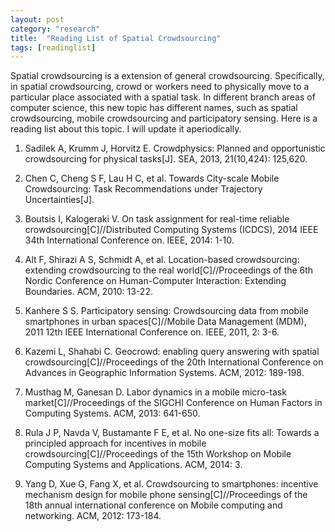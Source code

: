 ```yaml
---
layout: post
category: "research"
title:  "Reading List of Spatial Crowdsourcing"
tags: [readinglist]
---
```

Spatial crowdsourcing is a extension of general crowdsourcing. Specifically, in spatial crowdsourcing, crowd or workers need to physically move to a particular place associated with a spatial task. In different branch areas of computer science, this new topic has different names, such as spatial crowdsourcing, mobile crowdsourcing and participatory sensing. Here is a reading list about this topic. I will update it aperiodically.


1. Sadilek A, Krumm J, Horvitz E. Crowdphysics: Planned and opportunistic crowdsourcing for physical tasks[J]. SEA, 2013, 21(10,424): 125,620.

2. Chen C, Cheng S F, Lau H C, et al. Towards City-scale Mobile Crowdsourcing: Task Recommendations under Trajectory Uncertainties[J].

3. Boutsis I, Kalogeraki V. On task assignment for real-time reliable crowdsourcing[C]//Distributed Computing Systems (ICDCS), 2014 IEEE 34th International Conference on. IEEE, 2014: 1-10.

4. Alt F, Shirazi A S, Schmidt A, et al. Location-based crowdsourcing: extending crowdsourcing to the real world[C]//Proceedings of the 6th Nordic Conference on Human-Computer Interaction: Extending Boundaries. ACM, 2010: 13-22.

5. Kanhere S S. Participatory sensing: Crowdsourcing data from mobile smartphones in urban spaces[C]//Mobile Data Management (MDM), 2011 12th IEEE International Conference on. IEEE, 2011, 2: 3-6.

6. Kazemi L, Shahabi C. Geocrowd: enabling query answering with spatial crowdsourcing[C]//Proceedings of the 20th International Conference on Advances in Geographic Information Systems. ACM, 2012: 189-198.

7. Musthag M, Ganesan D. Labor dynamics in a mobile micro-task market[C]//Proceedings of the SIGCHI Conference on Human Factors in Computing Systems. ACM, 2013: 641-650.

8. Rula J P, Navda V, Bustamante F E, et al. No one-size fits all: Towards a principled approach for incentives in mobile crowdsourcing[C]//Proceedings of the 15th Workshop on Mobile Computing Systems and Applications. ACM, 2014: 3.

9. Yang D, Xue G, Fang X, et al. Crowdsourcing to smartphones: incentive mechanism design for mobile phone sensing[C]//Proceedings of the 18th annual international conference on Mobile computing and networking. ACM, 2012: 173-184.